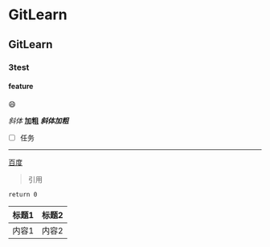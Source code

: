 # GitLearn

## GitLearn

### 3test

#### feature

😄

*斜体*
**加粗**
***斜体加粗***

* [ ] 任务

---

[百度](http://www.baidu.com)

>引用


`return 0`

|标题1|标题2|
|:---|---:|
|内容1|内容2|
